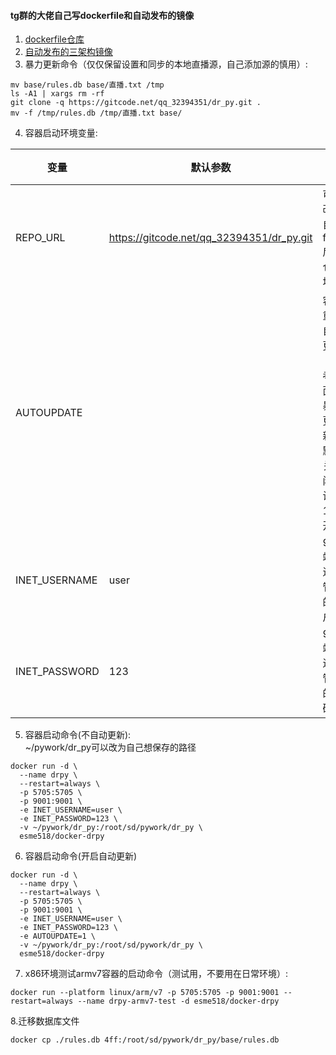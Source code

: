 #### tg群的大佬自己写dockerfile和自动发布的镜像
1. [dockerfile仓库](https://github.com/esme518/docker-drpy)
2. [自动发布的三架构镜像](https://hub.docker.com/r/esme518/docker-drpy/tags)
3. 暴力更新命令（仅仅保留设置和同步的本地直播源，自己添加源的慎用）:
```shell
mv base/rules.db base/直播.txt /tmp
ls -A1 | xargs rm -rf
git clone -q https://gitcode.net/qq_32394351/dr_py.git .
mv -f /tmp/rules.db /tmp/直播.txt base/
```
4. 容器启动环境变量:

| 变量 | 默认参数 | 参数说明 |
| ------ | ------ | ------ |
| REPO_URL | https://gitcode.net/qq_32394351/dr_py.git | 可以改为自己fork后的仓库地址 |
| AUTOUPDATE |  | 容器重启自动更新（参考上面的暴力更新）。默认关闭，设为1为开启 |
| INET_USERNAME | user | 9001端口进程管理的用户名 |
| INET_PASSWORD | 123 | 9001端口进程管理的密码 |
5. 容器启动命令(不自动更新):  
~/pywork/dr_py可以改为自己想保存的路径
```shell
docker run -d \
  --name drpy \
  --restart=always \
  -p 5705:5705 \
  -p 9001:9001 \
  -e INET_USERNAME=user \
  -e INET_PASSWORD=123 \
  -v ~/pywork/dr_py:/root/sd/pywork/dr_py \
  esme518/docker-drpy
```
6. 容器启动命令(开启自动更新)
```shell
docker run -d \
  --name drpy \
  --restart=always \
  -p 5705:5705 \
  -p 9001:9001 \
  -e INET_USERNAME=user \
  -e INET_PASSWORD=123 \
  -e AUTOUPDATE=1 \
  -v ~/pywork/dr_py:/root/sd/pywork/dr_py \
  esme518/docker-drpy
```
7. x86环境测试armv7容器的启动命令（测试用，不要用在日常环境）:
```shell
docker run --platform linux/arm/v7 -p 5705:5705 -p 9001:9001 --restart=always --name drpy-armv7-test -d esme518/docker-drpy
```

8.迁移数据库文件
```shell
docker cp ./rules.db 4ff:/root/sd/pywork/dr_py/base/rules.db
```
